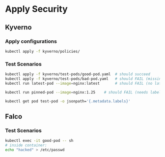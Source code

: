 # Apply Security


## Kyverno

### Apply configurations

```sh
kubectl apply -f kyverno/policies/
```

### Test Scenarios

```sh
kubectl apply -f kyverno/test-pods/good-pod.yaml  # should succeed
kubectl apply -f kyverno/test-pods/bad-pod.yaml   # should FAIL (missing team label)
kubectl run latest-pod --image=nginx:latest       # should FAIL (no latest tag allowed)

kubectl run pinned-pod --image=nginx:1.25    # should FAIL (needs label team)

kubectl get pod test-pod -o jsonpath='{.metadata.labels}'

```

## Falco

### Test Scenarios

```sh
kubectl exec -it good-pod -- sh
# inside container:
echo "hacked" > /etc/passwd

```